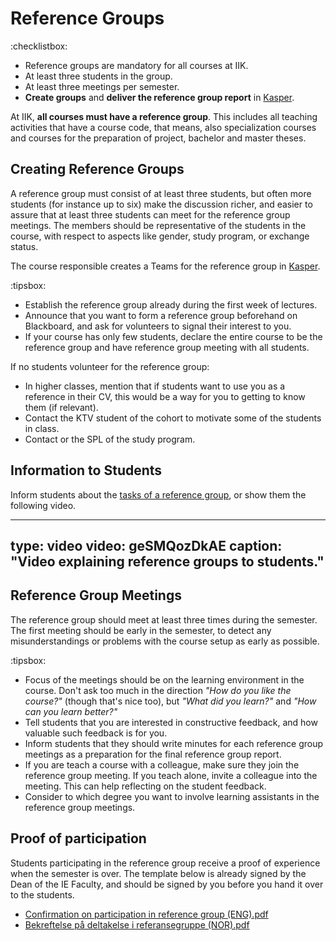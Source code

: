 # Reference Groups

:checklistbox: 
* Reference groups are mandatory for all courses at IIK.
* At least three students in the group.
* At least three meetings per semester.
* **Create groups** and **deliver the reference group report** in [Kasper](https://studntnu.sharepoint.com/sites/studieplanlegging).


At IIK, **all courses must have a reference group**. This includes all teaching activities that have a course code, that means, also specialization courses and courses for the preparation of project, bachelor and master theses.


## Creating Reference Groups

A reference group must consist of at least three students, but often more students (for instance up to six) make the discussion richer, and easier to assure that at least three students can meet for the reference group meetings. The members should be representative of the students in the course, with respect to aspects like gender, study program, or exchange status.

The course responsible creates a Teams for the reference group in [Kasper](https://studntnu.sharepoint.com/sites/studieplanlegging).



:tipsbox:
* Establish the reference group already during the first week of lectures.
* Announce that you want to form a reference group beforehand on Blackboard, and ask for volunteers to signal their interest to you.
* If your course has only few students, declare the entire course to be the reference group and have reference group meeting with all students.

If no students volunteer for the reference group:

* In higher classes, mention that if students want to use you as a reference in their CV, this would be a way for you to getting to know them (if relevant).
* Contact the KTV student of the cohort to motivate some of the students in class.
* Contact or the SPL of the study program. 
    


## Information to Students

Inform students about the [tasks of a reference group](https://innsida.ntnu.no/wiki/-/wiki/Norsk/referansegruppe+-+kvalitetssikring+av+utdanning), or show them the following video.
   
---
type: video
video: geSMQozDkAE
caption: "Video explaining reference groups to students."
---

## Reference Group Meetings

The reference group should meet at least three times during the semester. The first meeting should be early in the semester, to detect any misunderstandings or problems with the course setup as early as possible.

:tipsbox:
* Focus of the meetings should be on the learning environment in the course. Don't ask too much in the direction _"How do you like the course?"_ (though that's nice too), but _"What did you learn?"_ and _"How can you learn better?"_
* Tell students that you are interested in constructive feedback, and how valuable such feedback is for you. 
* Inform students that they should write minutes for each reference group meetings as a preparation for the final reference group report.
* If you are teach a course with a colleague, make sure they join the reference group meeting. If you teach alone, invite a colleague into the meeting. This can help reflecting on the student feedback.
* Consider to which degree you want to involve learning assistants in the reference group meetings.

 

## Proof of participation

Students participating in the reference group receive a proof of experience when the semester is over. The template below is already signed by the Dean of the IE Faculty, and should be signed by you before you hand it over to the students. 

* [Confirmation on participation in reference group (ENG).pdf](https://www.ntnu.no/wiki/download/attachments/217808905/Bekreftelse%20på%20referansegruppemedlem%20IE%20ENGELSK_sept19%281%29%20%281%29.pdf?version=1&modificationDate=1622464365000&api=v2)
* [Bekreftelse på deltakelse i referansegruppe (NOR).pdf](https://www.ntnu.no/wiki/download/attachments/217808905/Bekreftelse%20på%20referansegruppemedlem%20IE%20NORSK_sept19%281%29.pdf?version=1&modificationDate=1622464373000&api=v2)